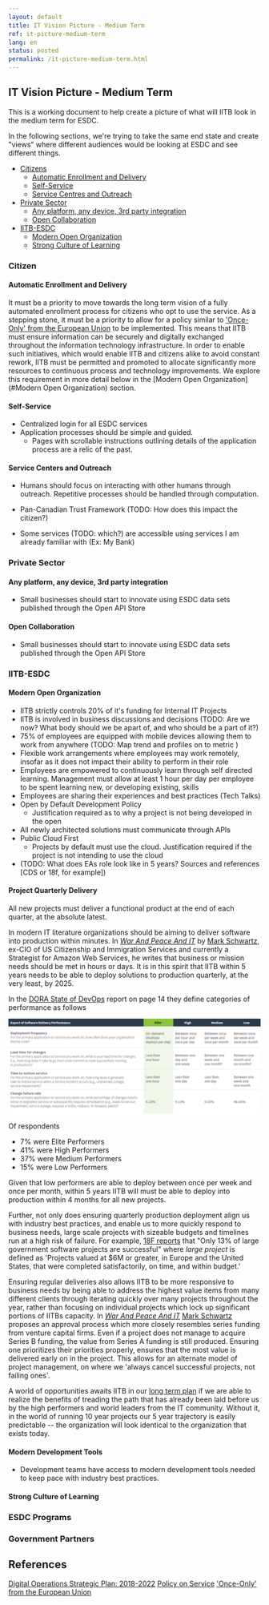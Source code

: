 ```yaml
---
layout: default
title: IT Vision Picture - Medium Term
ref: it-picture-medium-term
lang: en
status: posted
permalink: /it-picture-medium-term.html
---
```


## IT Vision Picture - Medium Term

This is a working document to help create a picture of what will IITB look in the medium term for ESDC.

In the following sections, we're trying to take the same end state and create "views" where different audiences would be looking at ESDC and see different things.

- [Citizens](#citizens)
  - [Automatic Enrollment and Delivery](#automatic-enrollment-and-delivery)
  - [Self-Service](#self-service)
  - [Service Centres and Outreach](#service-centres-and-outreach)
- [Private Sector](#private-sector)
  - [Any platform, any device, 3rd party integration](#any-platform-any-device-3rd-party-integration)
  - [Open Collaboration](#open-collaboration)
- [IITB-ESDC](#iitb-esdc)
  - [Modern Open Organization](#modern-open-organization)
  - [Strong Culture of Learning](#strong-culture-of-learning)

### Citizen

#### Automatic Enrollment and Delivery

It must be a priority to move towards the long term vision of a fully automated enrollment process for citizens who opt to use the service. As a stepping stone, it must be a priority to allow for a policy similar to ['Once-Only' from the European Union](https://ec.europa.eu/digital-single-market/en/news/eu-wide-digital-once-only-principle-citizens-and-businesses-policy-options-and-their-impacts) to be implemented. This means that IITB must ensure information can be securely and digitally exchanged throughout the information technology infrastructure. In order to enable such initiatives, which would enable IITB and citizens alike to avoid constant rework, IITB must be permitted and promoted to allocate significantly more resources to continuous process and technology improvements. We explore this requirement in more detail below in the [Modern Open Organization](#Modern Open Organization) section.

#### Self-Service

- Centralized login for all ESDC services
- Application processes should be simple and guided.
  - Pages with scrollable instructions outlining details of the application process are a relic of the past.

#### Service Centers and Outreach

- Humans should focus on interacting with other humans through outreach. Repetitive processes should be handled through computation.

- Pan-Canadian Trust Framework (TODO: How does this impact the citizen?)
- Some services (TODO: which?) are accessible using services I am already familiar with (Ex: My Bank)

### Private Sector

#### Any platform, any device, 3rd party integration

- Small businesses should start to innovate using ESDC data sets published through the Open API Store

#### Open Collaboration

- Small businesses should start to innovate using ESDC data sets published through the Open API Store

### IITB-ESDC

#### Modern Open Organization

- IITB strictly controls 20% of it's funding for Internal IT Projects
- IITB is involved in business discussions and decisions (TODO: Are we now? What body should we be apart of, and who should be a part of it?)
- 75% of employees are equipped with mobile devices allowing them to work from anywhere (TODO: Map trend and profiles on to metric )
- Flexible work arrangements where employees may work remotely, insofar as it does not impact their ability to perform in their role
- Employees are empowered to continuously learn through self directed learning. Management must allow at least 1 hour per day per employee to be spent learning new, or developing existing, skills
- Employees are sharing their experiences and best practices (Tech Talks)
- Open by Default Development Policy
  - Justification required as to why a project is not being developed in the open
- All newly architected solutions must communicate through APIs
- Public Cloud First
  - Projects by default must use the cloud. Justification required if the project is not intending to use the cloud
- (TODO: What does EAs role look like in 5 years? Sources and references [CDS or 18f, for example])

#### Project Quarterly Delivery

All new projects must deliver a functional product at the end of each quarter, at the absolute latest.

In modern IT literature organizations should be aiming to deliver software into production within minutes. In [*War And Peace And IT*](https://itrevolution.com/book/war-and-peace-and-it/) by [Mark Schwartz](https://itrevolution.com/faculty/mark-schwartz/), ex-CIO of US Citizenship and Immigration Services and currently a Strategist for Amazon Web Services, he writes that business or mission needs should be met in hours or days.
It is in this spirit that IITB within 5 years needs to be able to deploy solutions to production quarterly, at the very least, by 2025.

In the [DORA State of DevOps](https://www.google.com/url?sa=t&rct=j&q=&esrc=s&source=web&cd=3&cad=rja&uact=8&ved=2ahUKEwiGzKvWsoDkAhVOTt8KHVTvDBoQFjACegQIAhAC&url=http%3A%2F%2Fcloudplatformonline.com%2Frs%2F248-TPC-286%2Fimages%2FDORA-State%2520of%2520DevOps.pdf&usg=AOvVaw3Igoh1u4hGjIr7p9jV1_Ae) report on page 14 they define categories of performance as follows

![alt text](../../assets/images/aspectOfSoftwareDeliveryPerformance.PNG)

Of respondents

- 7% were Elite Performers
- 41% were High Performers
- 37% were Medium Performers
- 15% were Low Performers

Given that low performers are able to deploy between once per week and once per month, within 5 years IITB will must be able to deploy into production within 4 months for all new projects.

Further, not only does ensuring quarterly production deployment align us with industry best practices, and enable us to more quickly respond to business needs, large scale projects with sizeable budgets and timelines run at a high risk of failure.
For example, [18F reports](https://github.com/18F/technology-budgeting/blob/master/handbook.md) that "Only 13% of large government software projects are successful" where *large project* is defined as 'Projects valued at $6M or greater, in Europe and the United States, that were completed satisfactorily, on time, and within budget.'

Ensuring regular deliveries also allows IITB to be more responsive to business needs by being able to address the highest value items from many different clients through iterating quickly over many projects throughout the year, rather than focusing on individual projects which lock up significant portions of IITBs capacity.
In [*War And Peace And IT*](https://itrevolution.com/book/war-and-peace-and-it/) [Mark Schwartz](https://itrevolution.com/faculty/mark-schwartz/) proposes an approval process which more closely resembles series funding from venture capital firms. Even if a project does not manage to acquire Series B funding, the value from Series A funding is still produced.
Ensuring one prioritizes their priorities properly, ensures that the most value is delivered early on in the project.
This allows for an alternate model of project management, on where we 'always cancel successful projects, not failing ones'.

A world of opportunities awaits IITB in our [long term plan](./it-picture-long-term.md) if we are able to realize the benefits of treading the path that has already been laid before us by the high performers and world leaders from the IT community.
Without it, in the world of running 10 year projects our 5 year trajectory is easily predictable -- the organization will look identical to the organization that exists today.

#### Modern Development Tools

- Development teams have access to modern development tools needed to keep pace with industry best practices.

#### Strong Culture of Learning

### ESDC Programs

### Government Partners

## References 

[Digital Operations Strategic Plan: 2018-2022](https://www.canada.ca/en/government/system/digital-government/digital-operations-strategic-plan-2018-2022.html)
[Policy on Service](https://www.tbs-sct.gc.ca/pol/doc-eng.aspx?id=32603)
['Once-Only' from the European Union](https://ec.europa.eu/digital-single-market/en/news/eu-wide-digital-once-only-principle-citizens-and-businesses-policy-options-and-their-impacts)